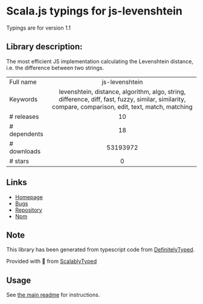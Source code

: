 
# Scala.js typings for js-levenshtein

Typings are for version 1.1

## Library description:
The most efficient JS implementation calculating the Levenshtein distance, i.e. the difference between two strings.

|                    |                 |
| ------------------ | :-------------: |
| Full name          | js-levenshtein |
| Keywords           | levenshtein, distance, algorithm, algo, string, difference, diff, fast, fuzzy, similar, similarity, compare, comparison, edit, text, match, matching |
| # releases         | 10 |
| # dependents       | 18 |
| # downloads        | 53193972 |
| # stars            | 0 |

## Links
- [Homepage](https://github.com/gustf/js-levenshtein#readme)
- [Bugs](https://github.com/gustf/js-levenshtein/issues)
- [Repository](https://github.com/gustf/js-levenshtein)
- [Npm](https://www.npmjs.com/package/js-levenshtein)
    


## Note
This library has been generated from typescript code from [DefinitelyTyped](https://definitelytyped.org).

Provided with :purple_heart: from [ScalablyTyped](https://github.com/oyvindberg/ScalablyTyped)

## Usage
See [the main readme](../../readme.md) for instructions.


